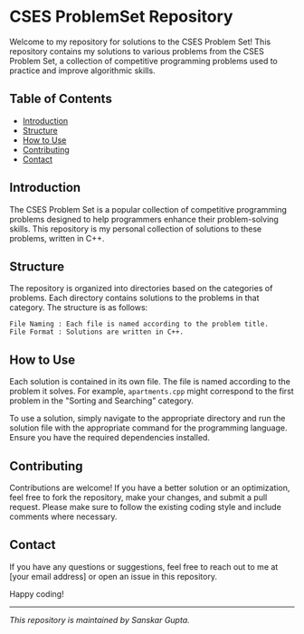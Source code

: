# CSES ProblemSet Repository
Welcome to my repository for solutions to the CSES Problem Set! This repository contains my solutions to various problems from the CSES Problem Set, a collection of competitive programming problems used to practice and improve algorithmic skills.

## Table of Contents

- [Introduction](#introduction)
- [Structure](#structure)
- [How to Use](#how-to-use)
- [Contributing](#contributing)
- [Contact](#contact)

## Introduction

The CSES Problem Set is a popular collection of competitive programming problems designed to help programmers enhance their problem-solving skills. This repository is my personal collection of solutions to these problems, written in C++.

## Structure

The repository is organized into directories based on the categories of problems. Each directory contains solutions to the problems in that category. The structure is as follows:

    File Naming : Each file is named according to the problem title.
    File Format : Solutions are written in C++.

## How to Use

Each solution is contained in its own file. The file is named according to the problem it solves. For example, `apartments.cpp` might correspond to the first problem in the "Sorting and Searching" category.

To use a solution, simply navigate to the appropriate directory and run the solution file with the appropriate command for the programming language. Ensure you have the required dependencies installed.

## Contributing

Contributions are welcome! If you have a better solution or an optimization, feel free to fork the repository, make your changes, and submit a pull request. Please make sure to follow the existing coding style and include comments where necessary.

## Contact

If you have any questions or suggestions, feel free to reach out to me at [your email address] or open an issue in this repository.

Happy coding!

---

*This repository is maintained by Sanskar Gupta.*